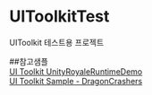 # UIToolkitTest

UIToolkit 테스트용 프로젝트

##참고샘플   
[UI Toolkit UnityRoyaleRuntimeDemo](https://github.com/Unity-Technologies/UIToolkitUnityRoyaleRuntimeDemo)   
[UI Toolkit Sample - DragonCrashers](https://assetstore.unity.com/packages/essentials/tutorial-projects/ui-toolkit-sample-dragon-crashers-231178?locale=ko-KR)
